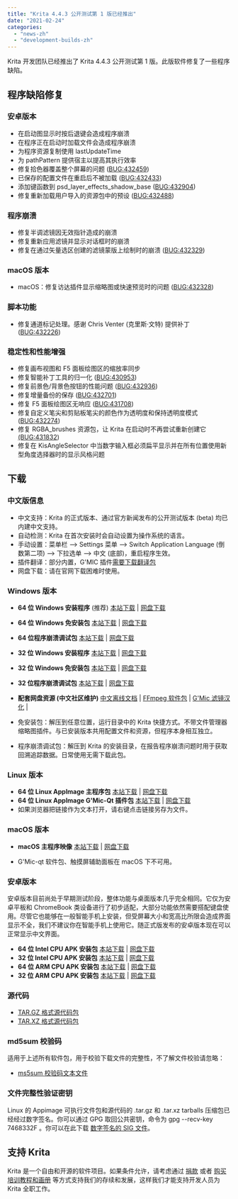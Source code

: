 ```yaml
---
title: "Krita 4.4.3 公开测试第 1 版已经推出"
date: "2021-02-24"
categories: 
  - "news-zh"
  - "development-builds-zh"
---
```


Krita 开发团队已经推出了 Krita 4.4.3 公开测试第 1 版。此版软件修复了一些程序缺陷。

## 程序缺陷修复

### 安卓版本

- 在启动图显示时按后退键会造成程序崩溃
- 在程序正在启动时加载文件会造成程序崩溃
- 为程序资源复制使用 lastUpdateTime
- 为 pathPattern 提供宿主以提高其执行效率
- 修复拾色器覆盖整个屏幕的问题 ([BUG:432459](https://bugs.kde.org/show_bug.cgi?id=432459))
- 已保存的配置文件在重启后不被加载 ([BUG:432433](https://bugs.kde.org/show_bug.cgi?id=432433))
- 添加键函数到 psd\_layer\_effects\_shadow\_base ([BUG:432904](https://bugs.kde.org/show_bug.cgi?id=432904))
- 修复重新加载用户导入的资源包中的预设 ([BUG:432488](https://bugs.kde.org/show_bug.cgi?id=432488))

### 程序崩溃

- 修复半调滤镜因无效指针造成的崩溃
- 修复重新应用滤镜并显示对话框时的崩溃
- 修复在通过矢量选区创建的滤镜蒙版上绘制时的崩溃 ([BUG:432329](http://432329))

### macOS 版本

- macOS：修复访达插件显示缩略图或快速预览时的问题 ([BUG:432328](https://bugs.kde.org/show_bug.cgi?id=432328))

### 脚本功能

- 修复通道标记处理。感谢 Chris Venter (克里斯·文特) 提供补丁 ([BUG:432226](https://bugs.kde.org/show_bug.cgi?id=432226))

### 稳定性和性能增强

- 修复画布视图和 F5 面板绘图区的缩放率同步
- 修复智能补丁工具的归一化 ([BUG:430953](https://bugs.kde.org/show_bug.cgi?id=430953))
- 修复前景色/背景色按钮的性能问题 ([BUG:432936](https://bugs.kde.org/show_bug.cgi?id=432936))
- 修复增量备份的保存 ([BUG:432701](https://bugs.kde.org/show_bug.cgi?id=432701))
- 修复 F5 面板绘图区无响应 ([BUG:431708](https://bugs.kde.org/show_bug.cgi?id=431708))
- 修复自定义笔尖和剪贴板笔尖的颜色作为透明度和保持透明度模式 ([BUG:432274](https://bugs.kde.org/show_bug.cgi?id=432274))
- 修复 RGBA\_brushes 资源包，让 Krita 在启动时不再尝试重新创建它 [(BUG:431832](https://bugs.kde.org/show_bug.cgi?id=431832))
- 修复在 KisAngleSelector 中当数字输入框必须扁平显示并在所有位置使用新型角度选择器时的显示风格问题

## 下载

### 中文版信息

- 中文支持：Krita 的正式版本、通过官方新闻发布的公开测试版本 (beta) 均已内建中文支持。
- 自动检测：Krita 在首次安装时会自动设置为操作系统的语言。
- 手动设置：菜单栏 --> Settings 菜单 --> Switch Application Language (倒数第二项) --> 下拉选单 --> 中文 (底部)，重启程序生效。
- 插件翻译：部分内置，G'MIC 插件[需要下载翻译包](https://share.weiyun.com/SBopNjOn)
- 网盘下载：请在官网下载困难时使用。

### Windows 版本

- **64 位 Windows 安装程序** (推荐) [本站下载](https://download.kde.org/unstable/krita/4.4.3-beta1/krita-x64-4.4.3-beta1-setup.exe) | [网盘下载](https://share.weiyun.com/60HLzj6I)
- **64 位 Windows 免安装包** [本站下载](https://download.kde.org/unstable/krita/4.4.3-beta1/krita-x64-4.4.3-beta1.zip) | [网盘下载](https://share.weiyun.com/60HLzj6I)
- **64 位程序崩溃调试包** [本站下载](https://download.kde.org/unstable/krita/4.4.3-beta1/krita-x64-4.4.3-beta1-dbg.zip) | [网盘下载](https://share.weiyun.com/60HLzj6I)

- **32 位 Windows 安装程序** [本站下载](https://download.kde.org/unstable/krita/4.4.3-beta1/krita-x86-4.4.3-beta1-setup.exe) | [网盘下载](https://share.weiyun.com/Otvc2tpi)
- **32 位 Windows 免安装包** [本站下载](https://download.kde.org/unstable/krita/4.4.3-beta1/krita-x86-4.4.3-beta1.zip) | [网盘下载](https://share.weiyun.com/Otvc2tpi)
- **32 位程序崩溃调试包** [本站下载](https://download.kde.org/unstable/krita/4.4.3-beta1/krita-x86-4.4.3-beta1-dbg.zip) | [网盘下载](https://share.weiyun.com/Otvc2tpi)

- **配套网盘资源 (中文社区维护)** [中文离线文档](https://share.weiyun.com/Dea2uj0M) | [FFmpeg 软件包](https://share.weiyun.com/6tH13bVC) | [G'Mic 滤镜汉化](https://share.weiyun.com/SBopNjOn) |

- 免安装包：解压到任意位置，运行目录中的 Krita 快捷方式。不带文件管理器缩略图插件。与已安装版本共用配置文件和资源，但程序本身相互独立。
- 程序崩溃调试包：解压到 Krita 的安装目录，在报告程序崩溃问题时用于获取回溯追踪数据。日常使用无需下载此包。

### Linux 版本

- **64 位 Linux AppImage 主程序包** [本站下载](https://download.kde.org/unstable/krita/4.4.3-beta1/krita-4.4.3-beta1-x86_64.appimage) | [网盘下载](https://share.weiyun.com/C0gZ6joR)
- **64 位 Linux AppImage G'Mic-Qt 插件包** [本站下载](https://download.kde.org/unstable/krita/4.4.3-beta1/gmic_krita_qt-x86_64.appimage) | [网盘下载](https://share.weiyun.com/C0gZ6joR)
- 如果浏览器把链接作为文本打开，请右键点击链接另存为文件。

### macOS 版本

- **macOS 主程序映像** [本站下载](https://download.kde.org/unstable/krita/4.4.3-beta1/krita-4.4.3-beta1.dmg) | [网盘下载](https://share.weiyun.com/gVg0CI53)

- G'Mic-qt 软件包、触摸屏辅助面板在 macOS 下不可用。

### 安卓版本

安卓版本目前尚处于早期测试阶段，整体功能与桌面版本几乎完全相同。它仅为安卓平板和 ChromeBook 类设备进行了初步适配，大部分功能依然需要搭配键盘使用。尽管它也能够在一般智能手机上安装，但受屏幕大小和宽高比所限会造成界面显示不全，我们不建议你在智能手机上使用它。随正式版发布的安卓版本现在可以正常显示中文界面。

- **64 位 Intel CPU APK 安装包** [本站下载](https://download.kde.org/unstable/krita/4.4.3-beta1/krita_build_apk-release-x86_64-unsigned.apk) | [网盘下载](https://share.weiyun.com/tEkbnO1K)
- **32 位 Intel CPU APK 安装包** [本站下载](https://download.kde.org/unstable/krita/4.4.3-beta1/krita_build_apk-release-x86_unsigned.apk) | [网盘下载](https://share.weiyun.com/tEkbnO1K)
- **64 位 ARM CPU APK 安装包** [本站下载](https://download.kde.org/unstable/krita/4.4.3-beta1/krita_build_apk-release-arm64-v8a-unsigned.apk) | [网盘下载](https://share.weiyun.com/tEkbnO1K)
- **32 位 ARM CPU APK 安装包** [本站下载](https://download.kde.org/unstable/krita/4.4.3-beta1/krita_build_apk-release-armeabi-v7a-unsigned.apk) | [网盘下载](https://share.weiyun.com/tEkbnO1K)

### 源代码

- [TAR.GZ 格式源代码包](https://download.kde.org/unstable/krita/4.4.3-beta1/krita-4.4.3-beta1.tar.gz)
- [TAR.XZ 格式源代码包](https://download.kde.org/unstable/krita/4.4.3-beta1/krita-4.4.3-beta1.tar.xz)

### md5sum 校验码

适用于上述所有软件包，用于校验下载文件的完整性，不了解文件校验请忽略：

- [ms5sum 校验码文本文件](https://download.kde.org/unstable/krita/4.4.3-beta1/md5sum.txt)

### 文件完整性验证密钥

Linux 的 Appimage 可执行文件包和源代码的 .tar.gz 和 .tar.xz tarballs 压缩包已经经过数字签名。你可以通过 GPG 取回公共密钥，命令为 gpg --recv-key 7468332F 。你可以在此下载 [数字签名的 SIG 文件](https://download.kde.org/unstable/krita/4.4.3-beta1/)。

## 支持 Krita

Krita 是一个自由和开源的软件项目。如果条件允许，请考虑通过 [捐款](https://krita.org/zh/support-us-zh/donation-zh/) 或者 [购买培训教程和画册](https://krita.org/en/shop/) 等方式支持我们的存续和发展，这样我们才能支持开发人员为 Krita 全职工作。
